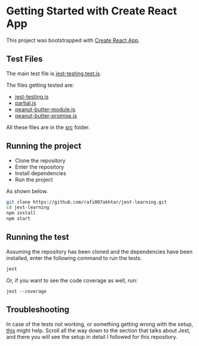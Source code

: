 # Getting Started with Create React App

This project was bootstrapped with [Create React App](https://github.com/facebook/create-react-app).

## Test Files
The main test file is [jest-testing.test.js](src/jest-testing.test.js).

The files getting tested are:
- [jest-testing.js](src/jest-testing.js)
- [partial.js](src/partial.js)
- [peanut-butter-module.js](src/peanut-butter-module.js)
- [peanut-butter-promise.js](src/peanut-butter-promise.js)

All these files are in the [src](./src) folder.

## Running the project
- Clone the repository
- Enter the repository
- Install dependencies
- Run the project

As shown below.
```sh
git clone https://github.com/rafi007akhtar/jest-learning.git
cd jest-learning
npm install
npm start
```

## Running the test
Assuming the repository has been cloned and the dependencies have been installed, enter the following command to run the tests.
```sh
jest
```
Or, if you want to see the code coverage as well, run:
```
jest --coverage
```

## Troubleshooting
In case of the tests not working, or something getting wrong with the setup, [this](https://rafi007akhtar.notion.site/ReactJS-Learning-34272ec5d24c4df0b3731996a649db81) might help. Scroll all the way down to the section that talks about Jest, and there you will see the setup in detail I followed for this repository.
